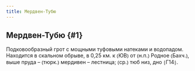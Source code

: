 ```yaml
---
title: Мердвен-Тубю
---
```

## Мердвен-Тубю {#1}

Подковообразный грот с мощными туфовыми натеками и водопадом. Находится в скальном обрыве, в 0,25 км. к ⦅ЮВ⦆ от ⦅н.п.⦆ Родное ⦅Бахч.⦆, выше пруда – ⦅тюрк.⦆ мердивен – лестница; ⦅ср.⦆ тюб низ, дно ⦃Г14⦄.
